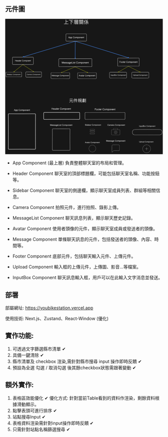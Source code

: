 
# 

## 元件圖

![Image](/diagram-export-2024-10-14-上午8_38_43.png)

- App Component (最上層)
負責整體聊天室的布局和管理。


- Header Component
聊天室的頂部標題欄，可能包括聊天室名稱、功能按鈕等。


- Sidebar Component
聊天室的側邊欄，顯示聊天室成員列表、群組等相關信息。


- Camera Component
拍照元件，進行拍照、錄影上傳。


- MessageList Component
聊天訊息列表，顯示聊天歷史記錄。


- Avatar Component
使用者頭像的元件，顯示聊天室成員或發送者的頭像。


- Message Component
單條聊天訊息的元件，包括發送者的頭像、內容、時間等。


- Footer Component
底部元件，包括聊天輸入元件、上傳元件。


- Upload Component
輸入框的上傳元件，上傳圖、影音...等檔案。


- InputBox Component
聊天訊息輸入框，用戶可以在此輸入文字消息並發送。




## 部署

部屬網址: https://youbikestation.vercel.app

使用技術: Next.js、Zustand、React-Window (優化)

## 實作功能:

1. 可透過文字篩選縣市清單 ✔
2. 具備一鍵清除 ✔
3. 縣市清單及 checkbox 渲染,需針對縣市搜尋 input 操作即時反饋 ✔
4. 預設為全選
勾選 / 取消勾選 後其餘checkbox狀態需跟著變動 ✔

## 額外實作:
1. 表格區效能優化 ✔
優化方式: 針對當前Table看到的資料作渲染，剩餘資料根據滑動顯示。
2. 點擊表頭可進行排序 ✔
3. 站點搜尋Input ✔
4. 表格資料渲染需針對input操作即時反饋 ✔
5. 只需針對站點名稱篩選搜尋 ✔
